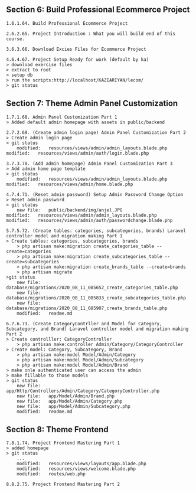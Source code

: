 
## Section 6: Build Professional Ecommerce Project

	1.6.1.64. Build Professional Ecommerce Project

	2.6.2.65. Project Introduction : What you will build end of this course.

	3.6.3.66. Download Excies Files for Ecommerce Project

	4.6.4.67. Project Setup Ready for work (default by ka)
	> download exercise files
	> extract to root
	> setup db
	> run the scripts:http://localhost/KAZIARIYAN/lecom/
	> git status


## Section 7: Theme Admin Panel Customization

	1.7.1.68. Admin Panel Customization Part 1
	> Added default admin homepage with assets in public/backend

	2.7.2.69. (Create admin login page) Admin Panel Customization Part 2
	> Create admin login page
	> git status
		modified:   resources/views/admin/admin_layouts.blade.php
    modified:   resources/views/admin/auth/login.blade.php

	3.7.3.70. (Add admin homepage) Admin Panel Customization Part 3
	> Add admin home page template
	> git status
		modified:   resources/views/admin/admin_layouts.blade.php
    modified:   resources/views/admin/home.blade.php

	4.7.4.71. (Reset admin password) Setup Admin Password Change Option
	> Reset admin password
	> git status
		new file:   public/backend/img/anjel.JPG
    modified:   resources/views/admin/admin_layouts.blade.php
    modified:   resources/views/admin/auth/passwordchange.blade.php	

	5.7.5.72. (Create tables: categories, subcategories, brands) Laravel controller model and migration making Part 1
	> Create tables: categories, subcategories, brands
		> php artisan make:migration create_categories_table --create=categories
		> php artisan make:migration create_subcategories_table --create=subcategories
		> php artisan make:migration create_brands_table --create=brands
		> php artisan migrate
	>git status
		new file:   database/migrations/2020_08_11_085652_create_categories_table.php
		new file:   database/migrations/2020_08_11_085833_create_subcategories_table.php
		new file:   database/migrations/2020_08_11_085907_create_brands_table.php
		modified:   readme.md

	6.7.6.73. (Create CategoryContrller and Model for Category, Subcategory, and Brand) Laravel controller model and migration making Part 2
	> Create controlller: CategoryController
		> php artisan make:controller Admin/Category/CategoryController
	> Create model: Category, Subcategory, Brand
		> php artisan make:model Model/Admin/Category
		> php artisan make:model Model/Admin/Subcategory
		> php artisan make:model Model/Admin/Brand
	> make onle authenticated user can access the admin	
	> make fillable to those models	
	> git status
		new file:   app/Http/Controllers/Admin/Category/CategoryController.php
        new file:   app/Model/Admin/Brand.php
        new file:   app/Model/Admin/Category.php
        new file:   app/Model/Admin/Subcategory.php
        modified:   readme.md	

## Section 8: Theme Frontend

	7.8.1.74. Project Frontend Mastering Part 1
	> added homepage
	> git status
		...
	 	modified:   resources/views/layouts/app.blade.php
        modified:   resources/views/welcome.blade.php
        modified:   routes/web.php

	8.8.2.75. Project Frontend Mastering Part 2